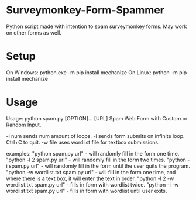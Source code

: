 # Surveymonkey-Form-Spammer
Python script made with intention to spam surveymonkey forms. May work on other forms as well.
# Setup
On Windows: python.exe -m pip install mechanize
On Linux: python -m pip install mechanize

# Usage
Usage: python spam.py [OPTION]... [URL]
Spam Web Form with Custom or Random Input.

   -l num       sends num amount of loops.
   -i           sends form submits on infinite loop. Ctrl+C to quit.
   -w file      uses wordlist file for textbox submissions.

examples:
   "python spam.py url" - will randomly fill in the form one time.
   "python -l 2 spam.py url" - will randomly fill in the form two times.
   "python -i spam.py url" - will randomly fill in the form until the user quits the program.
   "python -w wordlist.txt spam.py url" - will fill in the form one time, and where there is a text box, it will enter the text in order.
   "python -l 2 -w wordlist.txt spam.py url" - fills in form with wordlist twice.
   "python -i -w wordlist.txt spam.py url" - fills in form with wordlist until user exits.
   
